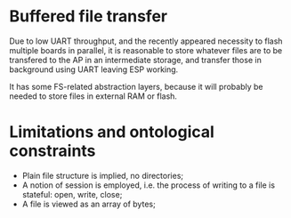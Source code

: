 # Buffered file transfer

Due to low UART throughput, and the recently appeared necessity to flash
multiple boards in parallel, it is reasonable to store whatever files are to be
transfered to the AP in an intermediate storage, and transfer those in
background using UART leaving ESP working.

It has some FS-related abstraction layers, because it will probably be needed
to store files in external RAM or flash.

# Limitations and ontological constraints

- Plain file structure is implied, no directories;
- A notion of session is employed, i.e. the process of writing to a file is
  stateful: open, write, close;
- A file is viewed as an array of bytes;

